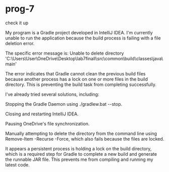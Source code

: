 # prog-7
check it up


My program is a Gradle project developed in IntelliJ IDEA. I'm currently unable to run the application because the build process is failing with a file deletion error.

The specific error message is: Unable to delete directory 'C:\Users\User\OneDrive\Desktop\lab7finall\src\common\build\classes\java\main'

The error indicates that Gradle cannot clean the previous build files because another process has a lock on one or more files in the build directory. This is preventing the build task from completing successfully.

I've already tried several solutions, including:

Stopping the Gradle Daemon using ./gradlew.bat --stop.

Closing and restarting IntelliJ IDEA.

Pausing OneDrive's file synchronization.

Manually attempting to delete the directory from the command line using Remove-Item -Recurse -Force, which also fails because the files are locked.

It appears a persistent process is holding a lock on the build directory, which is a required step for Gradle to complete a new build and generate the runnable JAR file. This prevents me from compiling and running my latest code.



